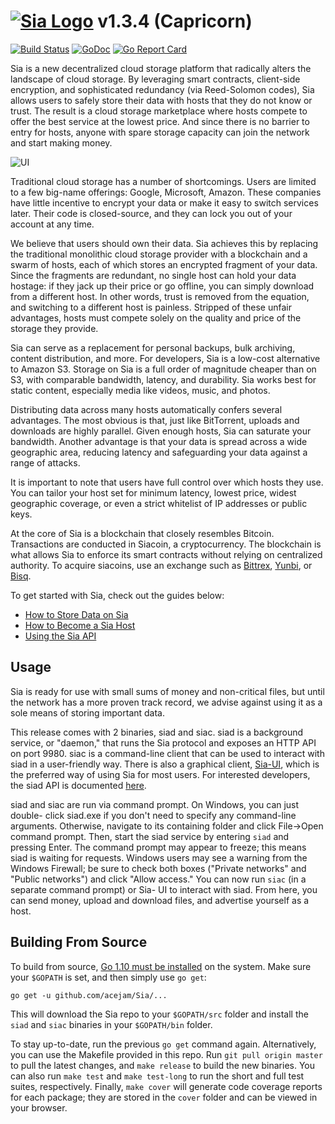 # [![Sia Logo](http://sia.tech/img/svg/sia-green-logo.svg)](http://sia.tech) v1.3.4 (Capricorn)

[![Build Status](https://travis-ci.org/NebulousLabs/Sia.svg?branch=master)](https://travis-ci.org/NebulousLabs/Sia)
[![GoDoc](https://godoc.org/gitlab.com/NebulousLabs/Sia?status.svg)](https://godoc.org/gitlab.com/NebulousLabs/Sia)
[![Go Report Card](https://goreportcard.com/badge/gitlab.com/NebulousLabs/Sia)](https://goreportcard.com/report/gitlab.com/NebulousLabs/Sia)

Sia is a new decentralized cloud storage platform that radically alters the
landscape of cloud storage. By leveraging smart contracts, client-side
encryption, and sophisticated redundancy (via Reed-Solomon codes), Sia allows
users to safely store their data with hosts that they do not know or trust.
The result is a cloud storage marketplace where hosts compete to offer the
best service at the lowest price. And since there is no barrier to entry for
hosts, anyone with spare storage capacity can join the network and start
making money.

![UI](http://i.imgur.com/iHoGqoL.png)

Traditional cloud storage has a number of shortcomings. Users are limited to a
few big-name offerings: Google, Microsoft, Amazon. These companies have little
incentive to encrypt your data or make it easy to switch services later. Their
code is closed-source, and they can lock you out of your account at any time.

We believe that users should own their data. Sia achieves this by replacing
the traditional monolithic cloud storage provider with a blockchain and a
swarm of hosts, each of which stores an encrypted fragment of your data. Since
the fragments are redundant, no single host can hold your data hostage: if
they jack up their price or go offline, you can simply download from a
different host. In other words, trust is removed from the equation, and
switching to a different host is painless. Stripped of these unfair
advantages, hosts must compete solely on the quality and price of the storage
they provide.

Sia can serve as a replacement for personal backups, bulk archiving, content
distribution, and more. For developers, Sia is a low-cost alternative to
Amazon S3. Storage on Sia is a full order of magnitude cheaper than on S3,
with comparable bandwidth, latency, and durability. Sia works best for static
content, especially media like videos, music, and photos.

Distributing data across many hosts automatically confers several advantages.
The most obvious is that, just like BitTorrent, uploads and downloads are
highly parallel. Given enough hosts, Sia can saturate your bandwidth. Another
advantage is that your data is spread across a wide geographic area, reducing
latency and safeguarding your data against a range of attacks.

It is important to note that users have full control over which hosts they
use. You can tailor your host set for minimum latency, lowest price, widest
geographic coverage, or even a strict whitelist of IP addresses or public
keys.

At the core of Sia is a blockchain that closely resembles Bitcoin.
Transactions are conducted in Siacoin, a cryptocurrency. The blockchain is
what allows Sia to enforce its smart contracts without relying on centralized
authority. To acquire siacoins, use an exchange such as [Bittrex](https://bittrex.com), [Yunbi](https://yunbi.com), or
[Bisq](https://www.bisq.io).

To get started with Sia, check out the guides below:

- [How to Store Data on Sia](https://blog.sia.tech/getting-started-with-private-decentralized-cloud-storage-c9565dc8c854)
- [How to Become a Sia Host](https://blog.sia.tech/how-to-run-a-host-on-sia-2159ebc4725)
- [Using the Sia API](https://blog.sia.tech/api-quickstart-guide-f1d160c05235)


Usage
-----

Sia is ready for use with small sums of money and non-critical files, but
until the network has a more proven track record, we advise against using it
as a sole means of storing important data.

This release comes with 2 binaries, siad and siac. siad is a background
service, or "daemon," that runs the Sia protocol and exposes an HTTP API on
port 9980. siac is a command-line client that can be used to interact with
siad in a user-friendly way. There is also a graphical client, [Sia-UI](https://gitlab.com/NebulousLabs/Sia-UI), which
is the preferred way of using Sia for most users. For interested developers,
the siad API is documented [here](doc/API.md).

siad and siac are run via command prompt. On Windows, you can just double-
click siad.exe if you don't need to specify any command-line arguments.
Otherwise, navigate to its containing folder and click File->Open command
prompt. Then, start the siad service by entering `siad` and pressing Enter.
The command prompt may appear to freeze; this means siad is waiting for
requests. Windows users may see a warning from the Windows Firewall; be sure
to check both boxes ("Private networks" and "Public networks") and click
"Allow access." You can now run `siac` (in a separate command prompt) or Sia-
UI to interact with siad. From here, you can send money, upload and download
files, and advertise yourself as a host.

Building From Source
--------------------

To build from source, [Go 1.10 must be installed](https://golang.org/doc/install)
on the system. Make sure your `$GOPATH` is set, and then simply use `go get`:

```
go get -u github.com/acejam/Sia/...
```

This will download the Sia repo to your `$GOPATH/src` folder and install the
`siad` and `siac` binaries in your `$GOPATH/bin` folder.

To stay up-to-date, run the previous `go get` command again. Alternatively, you
can use the Makefile provided in this repo. Run `git pull origin master` to
pull the latest changes, and `make release` to build the new binaries. You
can also run `make test` and `make test-long` to run the short and full test
suites, respectively. Finally, `make cover` will generate code coverage reports
for each package; they are stored in the `cover` folder and can be viewed in
your browser.
